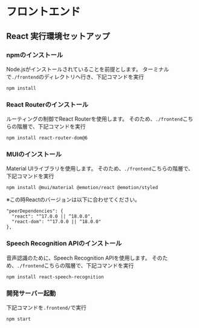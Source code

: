 # フロントエンド

## React 実行環境セットアップ

### npmのインストール

Node.jsがインストールされていることを前提とします。
ターミナルで`./frontend`のディレクトリへ行き、下記コマンドを実行
```
npm install
```

### React Routerのインストール

ルーティングの制御でReact Routerを使用します。
そのため、`./frontend`こちらの階層で、下記コマンドを実行

```
npm install react-router-dom@6
```

### MUIのインストール

Material UIライブラリを使用します。
そのため、`./frontend`こちらの階層で、下記コマンドを実行

```
npm install @mui/material @emotion/react @emotion/styled
```

※この時Reactのバージョンは以下に合わせてください。
```
"peerDependencies": {
  "react": "^17.0.0 || ^18.0.0",
  "react-dom": "^17.0.0 || ^18.0.0"
},
```

### Speech Recognition APIのインストール

音声認識のために、Speech Recognition APIを使用します。
そのため、`./frontend`こちらの階層で、下記コマンドを実行

```
npm install react-speech-recognition
```

### 開発サーバー起動

下記コマンドを`.frontend/`で実行

```
npm start
```
